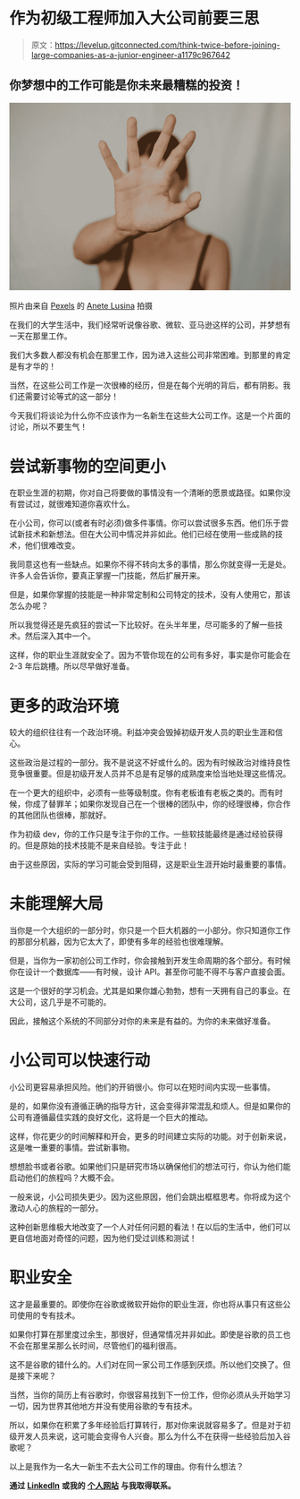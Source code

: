 # 作为初级工程师加入大公司前要三思

> 原文：<https://levelup.gitconnected.com/think-twice-before-joining-large-companies-as-a-junior-engineer-a1179c967642>

## 你梦想中的工作可能是你未来最糟糕的投资！

![](img/da099beb0b8d3f355a150bb3e55ee789.png)

照片由来自 [Pexels](https://www.pexels.com/photo/woman-showing-stop-gesture-with-hand-5723263/?utm_content=attributionCopyText&utm_medium=referral&utm_source=pexels) 的 [Anete Lusina](https://www.pexels.com/@anete-lusina?utm_content=attributionCopyText&utm_medium=referral&utm_source=pexels) 拍摄

在我们的大学生活中，我们经常听说像谷歌、微软、亚马逊这样的公司，并梦想有一天在那里工作。

我们大多数人都没有机会在那里工作，因为进入这些公司非常困难。到那里的肯定是有才华的！

当然，在这些公司工作是一次很棒的经历，但是在每个光明的背后，都有阴影。我们还需要讨论等式的这一部分！

今天我们将谈论为什么你不应该作为一名新生在这些大公司工作。这是一个片面的讨论，所以不要生气！

# 尝试新事物的空间更小

在职业生涯的初期，你对自己将要做的事情没有一个清晰的愿景或路径。如果你没有尝试过，就很难知道你喜欢什么。

在小公司，你可以(或者有时必须)做多件事情。你可以尝试很多东西。他们乐于尝试新技术和新想法。但在大公司中情况并非如此。他们已经在使用一些成熟的技术，他们很难改变。

我同意这也有一些缺点。如果你不得不转向太多的事情，那么你就变得一无是处。许多人会告诉你，要真正掌握一门技能，然后扩展开来。

但是，如果你掌握的技能是一种非常定制和公司特定的技术，没有人使用它，那该怎么办呢？

所以我觉得还是先疯狂的尝试一下比较好。在头半年里，尽可能多的了解一些技术。然后深入其中一个。

这样，你的职业生涯就安全了。因为不管你现在的公司有多好，事实是你可能会在 2-3 年后跳槽。所以尽早做好准备。

# 更多的政治环境

较大的组织往往有一个政治环境。利益冲突会毁掉初级开发人员的职业生涯和信心。

这些政治是过程的一部分。我不是说这不好或什么的。因为有时候政治对维持良性竞争很重要。但是初级开发人员并不总是有足够的成熟度来恰当地处理这些情况。

在一个更大的组织中，必须有一些等级制度。你有老板谁有老板之类的。而有时候，你成了替罪羊；如果你发现自己在一个很棒的团队中，你的经理很棒，你合作的其他团队也很棒，那就好。

作为初级 dev，你的工作只是专注于你的工作。一些软技能最终是通过经验获得的。但是原始的技术技能不是来自经验。专注于此！

由于这些原因，实际的学习可能会受到阻碍，这是职业生涯开始时最重要的事情。

# 未能理解大局

当你是一个大组织的一部分时，你只是一个巨大机器的一小部分。你只知道你工作的那部分机器，因为它太大了，即使有多年的经验也很难理解。

但是，当你为一家初创公司工作时，你会接触到开发生命周期的各个部分。有时候你在设计一个数据库——有时候，设计 API。甚至你可能不得不与客户直接会面。

这是一个很好的学习机会。尤其是如果你雄心勃勃，想有一天拥有自己的事业。在大公司，这几乎是不可能的。

因此，接触这个系统的不同部分对你的未来是有益的。为你的未来做好准备。

# 小公司可以快速行动

小公司更容易承担风险。他们的开销很小。你可以在短时间内实现一些事情。

是的，如果你没有遵循正确的指导方针，这会变得非常混乱和烦人。但是如果你的公司有遵循最佳实践的良好文化，这将是一个巨大的推动。

这样，你花更少的时间解释和开会，更多的时间建立实际的功能。对于创新来说，这是唯一重要的事情。尝试新事物。

想想脸书或者谷歌。如果他们只是研究市场以确保他们的想法可行，你认为他们能启动他们的旅程吗？大概不会。

一般来说，小公司损失更少。因为这些原因，他们会跳出框框思考。你将成为这个激动人心的旅程的一部分。

这种创新思维极大地改变了一个人对任何问题的看法！在以后的生活中，他们可以更自信地面对奇怪的问题，因为他们受过训练和测试！

# 职业安全

这才是最重要的。即使你在谷歌或微软开始你的职业生涯，你也将从事只有这些公司使用的专有技术。

如果你打算在那里度过余生，那很好，但通常情况并非如此。即使是谷歌的员工也不会在那里呆那么长时间，尽管他们的福利很高。

这不是谷歌的错什么的。人们对在同一家公司工作感到厌烦。所以他们交换了。但是接下来呢？

当然，当你的简历上有谷歌时，你很容易找到下一份工作，但你必须从头开始学习一切，因为世界其他地方并没有使用谷歌的专有技术。

所以，如果你在积累了多年经验后打算转行，那对你来说就容易多了。但是对于初级开发人员来说，这可能会变得令人兴奋。那么为什么不在获得一些经验后加入谷歌呢？

以上是我作为一名大一新生不去大公司工作的理由。你有什么想法？

**通过** [**LinkedIn**](https://www.linkedin.com/in/56faisal/) **或我的** [**个人网站**](https://www.mohammadfaisal.dev/) **与我取得联系。**